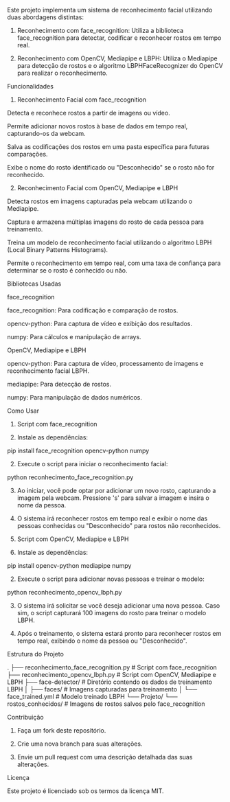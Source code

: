 Este projeto implementa um sistema de reconhecimento facial utilizando duas abordagens distintas:

1. Reconhecimento com face_recognition: Utiliza a biblioteca face_recognition para detectar, codificar e reconhecer rostos em tempo real.


2. Reconhecimento com OpenCV, Mediapipe e LBPH: Utiliza o Mediapipe para detecção de rostos e o algoritmo LBPHFaceRecognizer do OpenCV para realizar o reconhecimento.



Funcionalidades

1. Reconhecimento Facial com face_recognition

Detecta e reconhece rostos a partir de imagens ou vídeo.

Permite adicionar novos rostos à base de dados em tempo real, capturando-os da webcam.

Salva as codificações dos rostos em uma pasta específica para futuras comparações.

Exibe o nome do rosto identificado ou "Desconhecido" se o rosto não for reconhecido.


2. Reconhecimento Facial com OpenCV, Mediapipe e LBPH

Detecta rostos em imagens capturadas pela webcam utilizando o Mediapipe.

Captura e armazena múltiplas imagens do rosto de cada pessoa para treinamento.

Treina um modelo de reconhecimento facial utilizando o algoritmo LBPH (Local Binary Patterns Histograms).

Permite o reconhecimento em tempo real, com uma taxa de confiança para determinar se o rosto é conhecido ou não.


Bibliotecas Usadas

face_recognition

face_recognition: Para codificação e comparação de rostos.

opencv-python: Para captura de vídeo e exibição dos resultados.

numpy: Para cálculos e manipulação de arrays.


OpenCV, Mediapipe e LBPH

opencv-python: Para captura de vídeo, processamento de imagens e reconhecimento facial LBPH.

mediapipe: Para detecção de rostos.

numpy: Para manipulação de dados numéricos.


Como Usar

1. Script com face_recognition

1. Instale as dependências:

pip install face_recognition opencv-python numpy


2. Execute o script para iniciar o reconhecimento facial:

python reconhecimento_face_recognition.py


3. Ao iniciar, você pode optar por adicionar um novo rosto, capturando a imagem pela webcam. Pressione 's' para salvar a imagem e insira o nome da pessoa.


4. O sistema irá reconhecer rostos em tempo real e exibir o nome das pessoas conhecidas ou "Desconhecido" para rostos não reconhecidos.



2. Script com OpenCV, Mediapipe e LBPH

1. Instale as dependências:

pip install opencv-python mediapipe numpy


2. Execute o script para adicionar novas pessoas e treinar o modelo:

python reconhecimento_opencv_lbph.py


3. O sistema irá solicitar se você deseja adicionar uma nova pessoa. Caso sim, o script capturará 100 imagens do rosto para treinar o modelo LBPH.


4. Após o treinamento, o sistema estará pronto para reconhecer rostos em tempo real, exibindo o nome da pessoa ou "Desconhecido".



Estrutura do Projeto

.
├── reconhecimento_face_recognition.py  # Script com face_recognition
├── reconhecimento_opencv_lbph.py       # Script com OpenCV, Mediapipe e LBPH
├── face-detector/                      # Diretório contendo os dados de treinamento LBPH
│   ├── faces/                          # Imagens capturadas para treinamento
│   └── face_trained.yml                # Modelo treinado LBPH
└── Projeto/
    └── rostos_conhecidos/              # Imagens de rostos salvos pelo face_recognition

Contribuição

1. Faça um fork deste repositório.


2. Crie uma nova branch para suas alterações.


3. Envie um pull request com uma descrição detalhada das suas alterações.



Licença

Este projeto é licenciado sob os termos da licença MIT.

